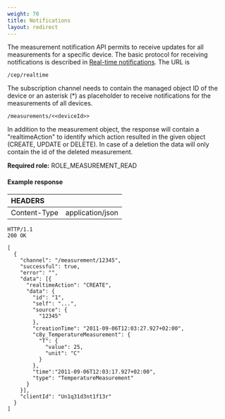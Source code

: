 ```yaml
---
weight: 70
title: Notifications
layout: redirect
---
```


The measurement notification API permits to receive updates for all measurements for a specific device.
The basic protocol for receiving notifications is described in [Real-time notifications](/reference/real-time-notifications). The URL is

```http
/cep/realtime
```
The subscription channel needs to contain the managed object ID of the device or an asterisk (*) as placeholder to receive notifications for the measurements of all devices.

```http
/measurements/<<deviceId>>
```

In addition to the measurement object, the response will contain a "realtimeAction" to identify which action resulted in the given object (CREATE, UPDATE or DELETE). In case of a deletion the data will only contain the id of the deleted measurement.

**Required role:** ROLE\_MEASUREMENT\_READ

#### Example response

|HEADERS||
|:---|:---|
|Content-Type|application/json

```http
HTTP/1.1 
200 OK

[
  {
    "channel": "/measurement/12345",
    "successful": true,
    "error": "",
    "data": [{
      "realtimeAction": "CREATE",
      "data": {
        "id": "1",
        "self": "...",
        "source": {
          "12345"
        },
        "creationTime": "2011-09-06T12:03:27.927+02:00",
        "c8y_TemperatureMeasurement": {
          "T": {
            "value": 25,
            "unit": "C"
          }
        },
        "time":"2011-09-06T12:03:17.927+02:00",
        "type": "TemperatureMeasurement"
      }
    }],
    "clientId": "Un1q31d3nt1f13r"
  }
]
```
